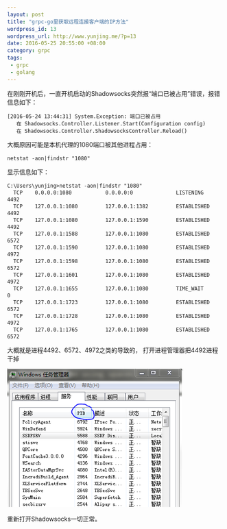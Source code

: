 ```yaml
--- 
layout: post
title: "grpc-go里获取远程连接客户端的IP方法"
wordpress_id: 13
wordpress_url: http://www.yunjing.me/?p=13
date: 2016-05-25 20:55:00 +08:00
category: grpc
tags: 
 - grpc
 - golang
---
```


在刚刚开机后，一直开机启动的Shadowsocks突然报“端口已被占用”错误，报错信息如下：

```
[2016-05-24 13:44:31] System.Exception: 端口已被占用
   在 Shadowsocks.Controller.Listener.Start(Configuration config)
   在 Shadowsocks.Controller.ShadowsocksController.Reload()
```

大概原因可能是本机代理的1080端口被其他进程占用：

```
netstat -aon|findstr "1080"
```

显示信息如下：

```
C:\Users\yunjing>netstat -aon|findstr "1080"
  TCP    0.0.0.0:1080           0.0.0.0:0              LISTENING       4492
  TCP    127.0.0.1:1080         127.0.0.1:1382         ESTABLISHED     4492
  TCP    127.0.0.1:1080         127.0.0.1:1590         ESTABLISHED     4492
  TCP    127.0.0.1:1588         127.0.0.1:1080         ESTABLISHED     6572
  TCP    127.0.0.1:1590         127.0.0.1:1080         ESTABLISHED     4972
  TCP    127.0.0.1:1598         127.0.0.1:1080         ESTABLISHED     6572
  TCP    127.0.0.1:1601         127.0.0.1:1080         ESTABLISHED     4972
  TCP    127.0.0.1:1655         127.0.0.1:1080         TIME_WAIT       0
  TCP    127.0.0.1:1723         127.0.0.1:1080         ESTABLISHED     6572
  TCP    127.0.0.1:1728         127.0.0.1:1080         ESTABLISHED     4972
  TCP    127.0.0.1:1765         127.0.0.1:1080         ESTABLISHED     6572
```

大概就是进程4492、6572、4972之类的导致的，
打开进程管理器把4492进程干掉

![按进程号Kill进程示例](/files/2016/05/process-manager.png)

重新打开Shadowsocks一切正常。
